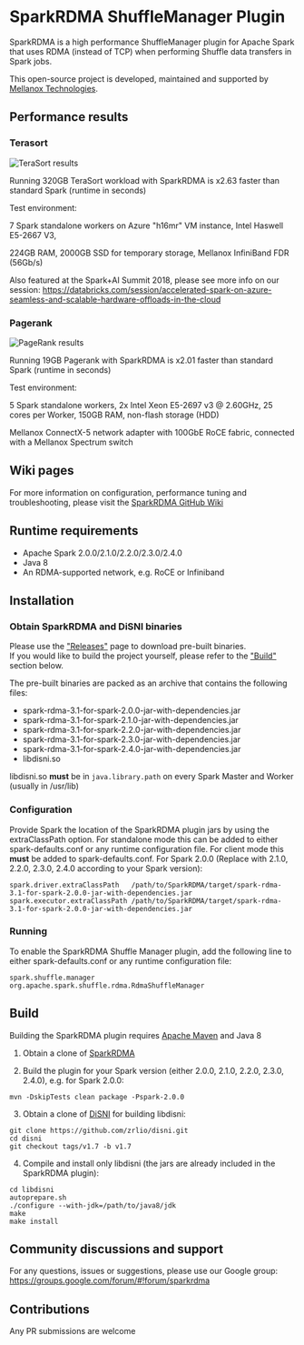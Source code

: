 # SparkRDMA ShuffleManager Plugin
SparkRDMA is a high performance ShuffleManager plugin for Apache Spark that uses RDMA (instead of TCP) when
performing Shuffle data transfers in Spark jobs.

This open-source project is developed, maintained and supported by [Mellanox Technologies](http://www.mellanox.com).

## Performance results
### Terasort
![TeraSort results](https://user-images.githubusercontent.com/1121987/44670087-6c78bb00-aa2a-11e8-834c-71bc177abd87.png)

Running 320GB TeraSort workload with SparkRDMA is x2.63 faster than standard Spark (runtime in seconds)

Test environment:

7 Spark standalone workers on Azure "h16mr" VM instance,  Intel Haswell E5-2667 V3,

224GB RAM, 2000GB SSD for temporary storage, Mellanox InfiniBand FDR (56Gb/s)

Also featured at the Spark+AI Summit 2018, please see more info on our session:
https://databricks.com/session/accelerated-spark-on-azure-seamless-and-scalable-hardware-offloads-in-the-cloud

### Pagerank
![PageRank results](https://user-images.githubusercontent.com/1121987/44669579-ec058a80-aa28-11e8-8ecf-4a66134021e6.png)

Running 19GB Pagerank with SparkRDMA is x2.01 faster than standard Spark (runtime in seconds)

Test environment:

5 Spark standalone workers, 2x Intel Xeon E5-2697 v3 @ 2.60GHz, 25 cores per Worker, 150GB RAM, non-flash storage (HDD)

Mellanox ConnectX-5 network adapter with 100GbE RoCE fabric, connected with a Mellanox Spectrum switch

## Wiki pages
For more information on configuration, performance tuning and troubleshooting, please visit the [SparkRDMA GitHub Wiki](https://github.com/Mellanox/SparkRDMA/wiki)

## Runtime requirements
* Apache Spark 2.0.0/2.1.0/2.2.0/2.3.0/2.4.0
* Java 8
* An RDMA-supported network, e.g. RoCE or Infiniband

## Installation

### Obtain SparkRDMA and DiSNI binaries
Please use the ["Releases"](https://github.com/Mellanox/SparkRDMA/releases) page to download pre-built binaries.
<br>If you would like to build the project yourself, please refer to the ["Build"](https://github.com/Mellanox/SparkRDMA#build) section below.

The pre-built binaries are packed as an archive that contains the following files:
* spark-rdma-3.1-for-spark-2.0.0-jar-with-dependencies.jar
* spark-rdma-3.1-for-spark-2.1.0-jar-with-dependencies.jar
* spark-rdma-3.1-for-spark-2.2.0-jar-with-dependencies.jar
* spark-rdma-3.1-for-spark-2.3.0-jar-with-dependencies.jar
* spark-rdma-3.1-for-spark-2.4.0-jar-with-dependencies.jar
* libdisni.so

libdisni.so **must** be in `java.library.path` on every Spark Master and Worker (usually in /usr/lib)

### Configuration

Provide Spark the location of the SparkRDMA plugin jars by using the extraClassPath option.  For standalone mode this can
be added to either spark-defaults.conf or any runtime configuration file.  For client mode this **must** be added to spark-defaults.conf. For Spark 2.0.0 (Replace with 2.1.0, 2.2.0, 2.3.0, 2.4.0 according to your Spark version):
```
spark.driver.extraClassPath   /path/to/SparkRDMA/target/spark-rdma-3.1-for-spark-2.0.0-jar-with-dependencies.jar
spark.executor.extraClassPath /path/to/SparkRDMA/target/spark-rdma-3.1-for-spark-2.0.0-jar-with-dependencies.jar
```

### Running

To enable the SparkRDMA Shuffle Manager plugin, add the following line to either spark-defaults.conf or any runtime configuration file:

```
spark.shuffle.manager   org.apache.spark.shuffle.rdma.RdmaShuffleManager
```

## Build

Building the SparkRDMA plugin requires [Apache Maven](http://maven.apache.org/) and Java 8

1. Obtain a clone of [SparkRDMA](https://github.com/Mellanox/SparkRDMA)

2. Build the plugin for your Spark version (either 2.0.0, 2.1.0, 2.2.0, 2.3.0, 2.4.0), e.g. for Spark 2.0.0:
```
mvn -DskipTests clean package -Pspark-2.0.0
```

3. Obtain a clone of [DiSNI](https://github.com/zrlio/disni) for building libdisni:

```
git clone https://github.com/zrlio/disni.git
cd disni
git checkout tags/v1.7 -b v1.7
```

4. Compile and install only libdisni (the jars are already included in the SparkRDMA plugin):

```
cd libdisni
autoprepare.sh
./configure --with-jdk=/path/to/java8/jdk
make
make install
```

## Community discussions and support

For any questions, issues or suggestions, please use our Google group:
https://groups.google.com/forum/#!forum/sparkrdma

## Contributions

Any PR submissions are welcome
